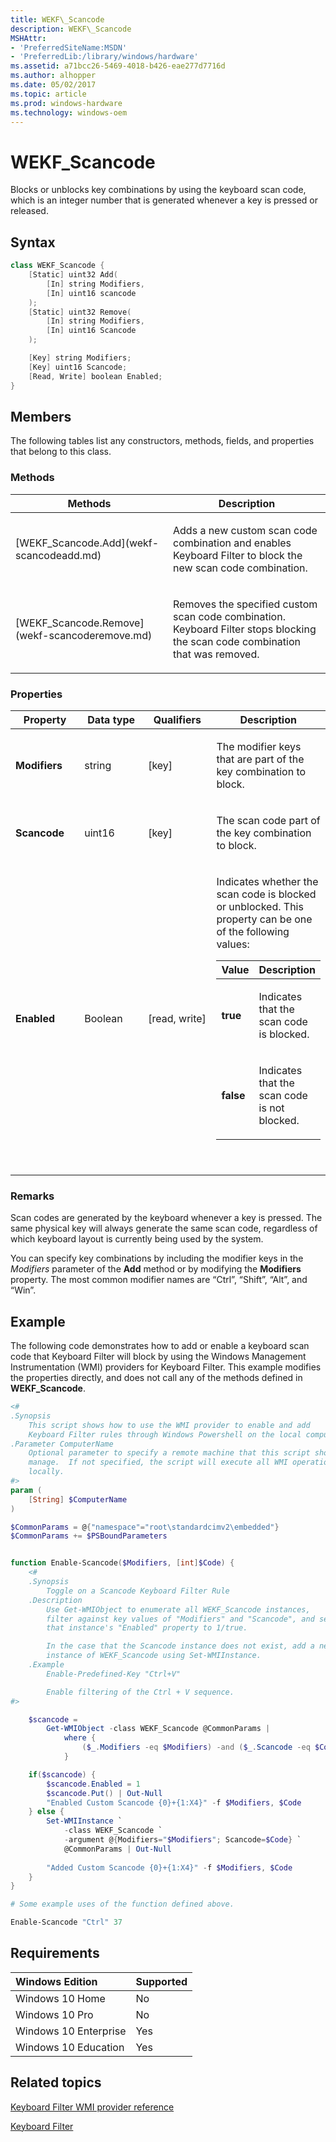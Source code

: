 ```yaml
---
title: WEKF\_Scancode
description: WEKF\_Scancode
MSHAttr:
- 'PreferredSiteName:MSDN'
- 'PreferredLib:/library/windows/hardware'
ms.assetid: a71bcc26-5469-4018-b426-eae277d7716d
ms.author: alhopper
ms.date: 05/02/2017
ms.topic: article
ms.prod: windows-hardware
ms.technology: windows-oem
---
```

# WEKF\_Scancode

Blocks or unblocks key combinations by using the keyboard scan code, which is an integer number that is generated whenever a key is pressed or released.

## Syntax

```powershell
class WEKF_Scancode {
    [Static] uint32 Add(
        [In] string Modifiers,
        [In] uint16 scancode
    );
    [Static] uint32 Remove(
        [In] string Modifiers,
        [In] uint16 Scancode
    );

    [Key] string Modifiers;
    [Key] uint16 Scancode;
    [Read, Write] boolean Enabled;
}
```

## Members

The following tables list any constructors, methods, fields, and properties that belong to this class.

### <a href="" id="mth"></a>Methods

<table>
<colgroup>
<col width="50%" />
<col width="50%" />
</colgroup>
<thead>
<tr class="header">
<th>Methods</th>
<th>Description</th>
</tr>
</thead>
<tbody>
<tr class="odd">
<td><p>[WEKF_Scancode.Add](wekf-scancodeadd.md)</p></td>
<td><p>Adds a new custom scan code combination and enables Keyboard Filter to block the new scan code combination.</p></td>
</tr>
<tr class="even">
<td><p>[WEKF_Scancode.Remove](wekf-scancoderemove.md)</p></td>
<td><p>Removes the specified custom scan code combination. Keyboard Filter stops blocking the scan code combination that was removed.</p></td>
</tr>
</tbody>
</table>

### <a href="" id="pro"></a>Properties

<table>
<colgroup>
<col width="25%" />
<col width="25%" />
<col width="25%" />
<col width="25%" />
</colgroup>
<thead>
<tr class="header">
<th>Property</th>
<th>Data type</th>
<th>Qualifiers</th>
<th>Description</th>
</tr>
</thead>
<tbody>
<tr class="odd">
<td><p><strong>Modifiers</strong></p></td>
<td><p>string</p></td>
<td><p>[key]</p></td>
<td><p>The modifier keys that are part of the key combination to block.</p></td>
</tr>
<tr class="even">
<td><p><strong>Scancode</strong></p></td>
<td><p>uint16</p></td>
<td><p>[key]</p></td>
<td><p>The scan code part of the key combination to block.</p></td>
</tr>
<tr class="odd">
<td><p><strong>Enabled</strong></p></td>
<td><p>Boolean</p></td>
<td><p>[read, write]</p></td>
<td><p>Indicates whether the scan code is blocked or unblocked. This property can be one of the following values:</p>
<table>
<colgroup>
<col width="50%" />
<col width="50%" />
</colgroup>
<thead>
<tr class="header">
<th>Value</th>
<th>Description</th>
</tr>
</thead>
<tbody>
<tr class="odd">
<td><p><strong>true</strong></p></td>
<td><p>Indicates that the scan code is blocked.</p></td>
</tr>
<tr class="even">
<td><p><strong>false</strong></p></td>
<td><p>Indicates that the scan code is not blocked.</p></td>
</tr>
</tbody>
</table>
<p> </p></td>
</tr>
</tbody>
</table>

### Remarks

Scan codes are generated by the keyboard whenever a key is pressed. The same physical key will always generate the same scan code, regardless of which keyboard layout is currently being used by the system.

You can specify key combinations by including the modifier keys in the *Modifiers* parameter of the **Add** method or by modifying the **Modifiers** property. The most common modifier names are “Ctrl”, “Shift”, “Alt”, and “Win”.

## Example

The following code demonstrates how to add or enable a keyboard scan code that Keyboard Filter will block by using the Windows Management Instrumentation (WMI) providers for Keyboard Filter. This example modifies the properties directly, and does not call any of the methods defined in **WEKF\_Scancode**.

```powershell
<#
.Synopsis
    This script shows how to use the WMI provider to enable and add 
    Keyboard Filter rules through Windows Powershell on the local computer.
.Parameter ComputerName
    Optional parameter to specify a remote machine that this script should
    manage.  If not specified, the script will execute all WMI operations
    locally.
#>
param (
    [String] $ComputerName
)

$CommonParams = @{"namespace"="root\standardcimv2\embedded"}
$CommonParams += $PSBoundParameters


function Enable-Scancode($Modifiers, [int]$Code) {
    <#
    .Synopsis
        Toggle on a Scancode Keyboard Filter Rule
    .Description
        Use Get-WMIObject to enumerate all WEKF_Scancode instances,
        filter against key values of "Modifiers" and "Scancode", and set
        that instance's "Enabled" property to 1/true.

        In the case that the Scancode instance does not exist, add a new
        instance of WEKF_Scancode using Set-WMIInstance.
    .Example
        Enable-Predefined-Key "Ctrl+V"

        Enable filtering of the Ctrl + V sequence.
#>

    $scancode =
        Get-WMIObject -class WEKF_Scancode @CommonParams |
            where {
                ($_.Modifiers -eq $Modifiers) -and ($_.Scancode -eq $Code)
            }

    if($scancode) {
        $scancode.Enabled = 1
        $scancode.Put() | Out-Null
        "Enabled Custom Scancode {0}+{1:X4}" -f $Modifiers, $Code
    } else {
        Set-WMIInstance `
            -class WEKF_Scancode `
            -argument @{Modifiers="$Modifiers"; Scancode=$Code} `
            @CommonParams | Out-Null
 
        "Added Custom Scancode {0}+{1:X4}" -f $Modifiers, $Code
    }
}

# Some example uses of the function defined above.

Enable-Scancode "Ctrl" 37
```

## Requirements

| Windows Edition       | Supported |
|:----------------------|:----------|
| Windows 10 Home       | No        |
| Windows 10 Pro        | No        |
| Windows 10 Enterprise | Yes       |
| Windows 10 Education  | Yes       |

## Related topics

[Keyboard Filter WMI provider reference](keyboardfilter-wmi-provider-reference.md)

[Keyboard Filter](keyboardfilter.md)